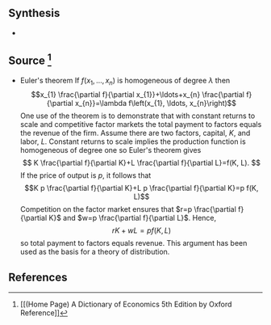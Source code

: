 ## Synthesis
- 
## Source [^1]
- Euler's theorem If $f\left(x_{1}, \ldots, x_{n}\right)$ is homogeneous of degree $\lambda$ then$$x_{1} \frac{\partial f}{\partial x_{1}}+\ldots+x_{n} \frac{\partial f}{\partial x_{n}}=\lambda f\left(x_{1}, \ldots, x_{n}\right)$$One use of the theorem is to demonstrate that with constant returns to scale and competitive factor markets the total payment to factors equals the revenue of the firm. Assume there are two factors, capital, $K$, and labor, $L$. Constant returns to scale implies the production function is homogeneous of degree one so Euler's theorem gives$$
K \frac{\partial f}{\partial K}+L \frac{\partial f}{\partial L}=f(K, L).
$$If the price of output is $p$, it follows that$$K p \frac{\partial f}{\partial K}+L p \frac{\partial f}{\partial K}=p f(K, L)$$Competition on the factor market ensures that $r=p \frac{\partial f}{\partial K}$ and $w=p \frac{\partial f}{\partial L}$. Hence,$$r K+w L=p f(K, L)$$so total payment to factors equals revenue. This argument has been used as the basis for a theory of distribution.
## References

[^1]: [[(Home Page) A Dictionary of Economics 5th Edition by Oxford Reference]]